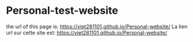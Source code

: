# Personal-test-website

the url of this page is: https://viet281101.github.io/Personal-website/
La lien url sur cette site est: https://viet281101.github.io/Personal-website/

